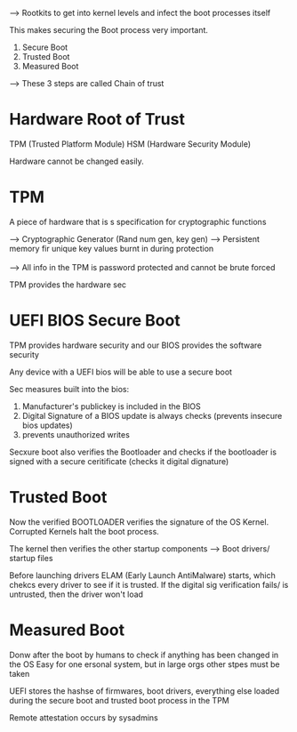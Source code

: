 
--> Rootkits to get into kernel levels and infect the boot processes itself

This makes securing the Boot process very important.

1. Secure Boot
2. Trusted Boot
3. Measured Boot

--> These 3 steps are called Chain of trust

# Hardware Root of Trust

TPM (Trusted Platform Module)
HSM (Hardware Security Module)

Hardware cannot be changed easily.


# TPM 

A piece of hardware that is s specification for cryptographic functions

--> Cryptographic Generator (Rand num gen, key gen)
--> Persistent memory fir unique key values burnt in during protection\
\
--> All info in the TPM is password protected and cannot be brute forced

TPM provides the hardware sec

# UEFI BIOS Secure Boot

TPM provides hardware security and our BIOS provides the software security

Any device with a UEFI bios will be able to use a secure boot

Sec measures built into the bios:

1. Manufacturer's publickey is included in the BIOS
2. Digital Signature of a BIOS update is always checks (prevents insecure bios updates)
3. prevents unauthorized writes

Secxure boot also verifies the Bootloader and checks if the bootloader is signed with a secure ceritificate (checks it digital dignature)


# Trusted Boot

Now the verified BOOTLOADER verifies the signature of the OS Kernel.
Corrupted Kernels halt the boot process. 

The kernel then verifies the other startup components --> Boot drivers/ startup files

Before launching drivers ELAM (Early Launch AntiMalware) starts, which chekcs every driver to see if it is trusted. If the digital sig verification fails/ is untrusted, then the driver won't load

# Measured Boot

Donw after the boot by humans to check if anything has been changed in the OS
Easy for one ersonal system, but in large orgs other stpes must be taken

UEFI stores the hashse of firmwares, boot drivers, everything else loaded during the secure boot and trusted boot process in the TPM 

Remote attestation occurs by sysadmins







